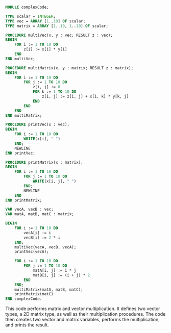 ```modula-2

MODULE complexCode;

TYPE scalar = INTEGER;
TYPE vec = ARRAY [1..10] OF scalar;
TYPE matrix = ARRAY [1..10, 1..10] OF scalar;

PROCEDURE multiVec(x, y : vec; RESULT z : vec);
BEGIN
    FOR i := 1 TO 10 DO
        z[i] := x[i] * y[i]
    END
END multiVec;

PROCEDURE multiMatrix(x, y : matrix; RESULT z : matrix);
BEGIN
    FOR i := 1 TO 10 DO
        FOR j := 1 TO 10 DO
            z[i, j] := 0
            FOR k := 1 TO 10 DO
                z[i, j] := z[i, j] + x[i, k] * y[k, j]
            END
        END
    END
END multiMatrix;

PROCEDURE printVec(x : vec);
BEGIN
    FOR i := 1 TO 10 DO
        WRITE(x[i], " ")
    END;
    NEWLINE
END printVec;

PROCEDURE printMatrix(x : matrix);
BEGIN
    FOR i := 1 TO 10 DO
        FOR j := 1 TO 10 DO
            WRITE(x[i, j], " ")
        END;
        NEWLINE
    END
END printMatrix;

VAR vecA, vecB : vec;
VAR matA, matB, matC : matrix;

BEGIN
    FOR i := 1 TO 10 DO
        vecA[i] := i
        vecB[i] := 2 * i
    END;
    multiVec(vecA, vecB, vecA);
    printVec(vecA);

    FOR i := 1 TO 10 DO
        FOR j := 1 TO 10 DO
            matA[i, j] := i * j
            matB[i, j] := (i + j) * 2
        END
    END;
    multiMatrix(matA, matB, matC);
    printMatrix(matC)
END complexCode.

```

This code performs matrix and vector multiplication. It defines two vector types, a 2D matrix type, as well as their multiplication procedures. The code then creates two vector and matrix variables, performs the multiplication, and prints the result.
